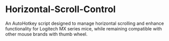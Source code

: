 # Horizontal-Scroll-Control
An AutoHotkey script designed to manage horizontal scrolling and enhance functionality for Logitech MX series mice, while remaining compatible with other mouse brands with thumb wheel.
